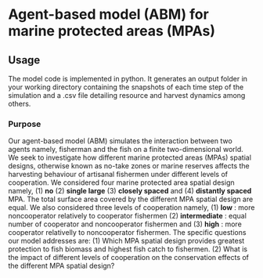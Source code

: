# Agent-based model (ABM) for marine protected areas (MPAs)

## Usage
The model code is implemented in python. It generates an output folder in your working directory containing the snapshots of each time step of the simulation and a .csv file detailing resource and harvest dynamics among others. 

### **Purpose**
Our agent-based model (ABM) simulates the interaction between two agents namely, fisherman and the fish on a finite two-dimensional world. We seek to investigate how different marine protected areas (MPAs) spatial designs, otherwise known as no-take zones or marine reserves affects the harvesting behaviour of artisanal fishermen under different levels of cooperation. We considered four marine protected area spatial design namely, (1) **no** (2) **single large** (3) **closely spaced** and (4) **distantly spaced** MPA. The total surface area covered by the different MPA spatial design are equal. We also considered three levels of cooperation namely, (1) **low** : more noncooperator relatively to cooperator fishermen (2) **intermediate** : equal number of cooperator and noncooperator fishermen and (3) **high** : more cooperator relativelly to noncooperator fishermen. The specific questions our model addresses are: (1) Which  MPA spatial design provides greatest protection to fish biomass and highest fish catch to fishermen. (2) What is the impact of different levels of cooperation on the conservation effects of the different MPA spatial design?






